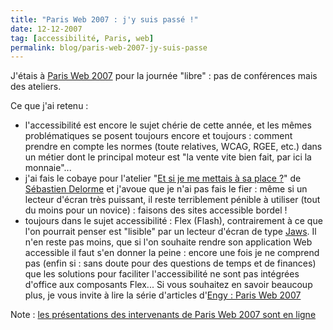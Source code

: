 ```yaml
---
title: "Paris Web 2007 : j'y suis passé !"
date: 12-12-2007
tag: [accessibilité, Paris, web]
permalink: blog/paris-web-2007-jy-suis-passe
---
```

J'étais à [Paris Web 2007](http://2007.paris-web.fr/) pour la journée "libre" : pas de conférences mais des ateliers.

Ce que j'ai retenu :

* l'accessibilité est encore le sujet chérie de cette année, et les mêmes problématiques se posent toujours encore et toujours : comment prendre en compte les normes (toute relatives, WCAG, RGEE, etc.) dans un métier dont le principal moteur est "la vente vite bien fait, par ici la monnaie"...
* j'ai fais le cobaye pour l'atelier "[Et si je me mettais à sa place ?](http://2007.paris-web.fr/Samedi-17-novembre#delorme)" de [Sébastien Delorme](http://2007.paris-web.fr/Sebastien-Delorme) et j'avoue que je n'ai pas fais le fier : même si un lecteur d'écran très puissant, il reste terriblement pénible à utiliser (tout du moins pour un novice) : faisons des sites accessible bordel !
* toujours dans le sujet accessibilité : Flex (Flash), contrairement à ce que l'on pourrait penser est "lisible" par un lecteur d'écran de type [Jaws](http://fr.wikipedia.org/wiki/Jaws). Il n'en reste pas moins, que si l'on souhaite rendre son application Web accessible il faut s'en donner la peine : encore une fois je ne comprend pas (enfin si : sans doute pour des questions de temps et de finances) que les solutions pour faciliter l'accessibilité ne sont pas intégrées d'office aux composants Flex...
Si vous souhaitez en savoir beaucoup plus, je vous invite à lire la série d'articles d'[Engy : Paris Web 2007](http://randomfeature.net/?s=paris+web+2007)

Note : [les présentations des intervenants de Paris Web 2007 sont en ligne](http://2007.paris-web.fr/Presentations-des-intervenants)
